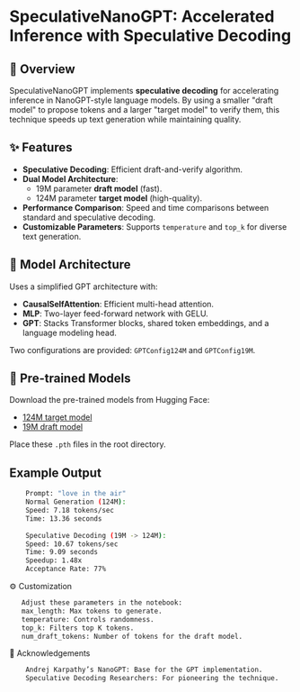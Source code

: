 # SpeculativeNanoGPT: Accelerated Inference with Speculative Decoding

## 🚀 Overview

SpeculativeNanoGPT implements **speculative decoding** for accelerating inference in NanoGPT-style language models. By using a smaller "draft model" to propose tokens and a larger "target model" to verify them, this technique speeds up text generation while maintaining quality.

## ✨ Features

- **Speculative Decoding**: Efficient draft-and-verify algorithm.
- **Dual Model Architecture**: 
  - 19M parameter **draft model** (fast).
  - 124M parameter **target model** (high-quality).
- **Performance Comparison**: Speed and time comparisons between standard and speculative decoding.
- **Customizable Parameters**: Supports `temperature` and `top_k` for diverse text generation.

## 🧠 Model Architecture

Uses a simplified GPT architecture with:

- **CausalSelfAttention**: Efficient multi-head attention.
- **MLP**: Two-layer feed-forward network with GELU.
- **GPT**: Stacks Transformer blocks, shared token embeddings, and a language modeling head.

Two configurations are provided: `GPTConfig124M` and `GPTConfig19M`.

## 💾 Pre-trained Models

Download the pre-trained models from Hugging Face:

- [124M target model](https://huggingface.co/fridayfringe/nanogpt_124M/tree/main)
- [19M draft model](https://huggingface.co/fridayfringe/nanogpt_124M/tree/main)

Place these `.pth` files in the root directory.


## Example Output
  ```bash
      Prompt: "love in the air"
      Normal Generation (124M):
      Speed: 7.18 tokens/sec
      Time: 13.36 seconds
      
      Speculative Decoding (19M -> 124M):
      Speed: 10.67 tokens/sec
      Time: 9.09 seconds
      Speedup: 1.48x
      Acceptance Rate: 77%
```
⚙️ Customization
   ```bash
      Adjust these parameters in the notebook:
      max_length: Max tokens to generate.
      temperature: Controls randomness.
      top_k: Filters top K tokens.
      num_draft_tokens: Number of tokens for the draft model.
```
🙏 Acknowledgements
```bash
    Andrej Karpathy’s NanoGPT: Base for the GPT implementation.
    Speculative Decoding Researchers: For pioneering the technique.
```
